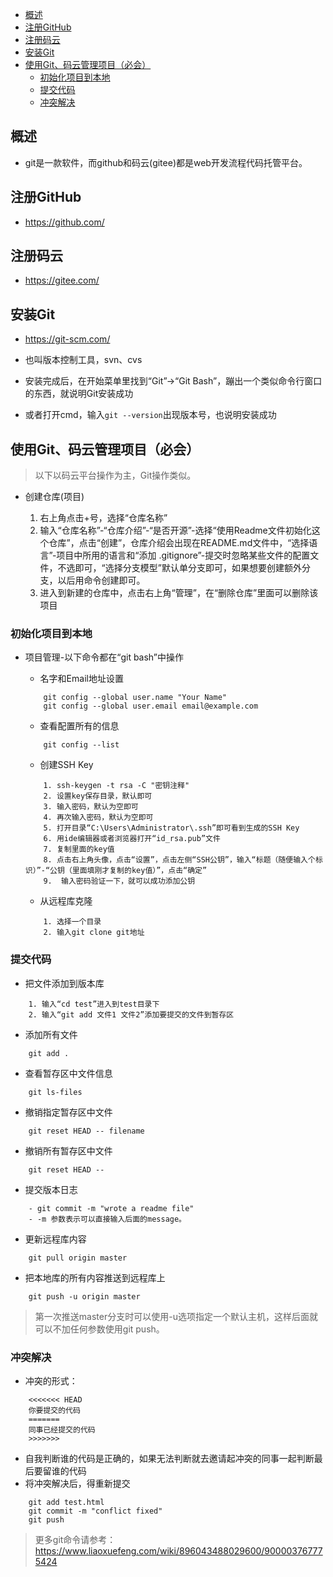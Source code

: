 - [概述](#概述)
- [注册GitHub](#注册github)
- [注册码云](#注册码云)
- [安装Git](#安装git)
- [使用Git、码云管理项目（必会）](#使用git码云管理项目必会)
  - [初始化项目到本地](#初始化项目到本地)
  - [提交代码](#提交代码)
  - [冲突解决](#冲突解决)

## 概述

- git是一款软件，而github和码云(gitee)都是web开发流程代码托管平台。

## 注册GitHub

- https://github.com/

## 注册码云

- https://gitee.com/

## 安装Git

- https://git-scm.com/

- 也叫版本控制工具，svn、cvs

- 安装完成后，在开始菜单里找到“Git”->“Git Bash”，蹦出一个类似命令行窗口的东西，就说明Git安装成功

- 或者打开cmd，输入`git --version`出现版本号，也说明安装成功

## 使用Git、码云管理项目（必会）

> 以下以码云平台操作为主，Git操作类似。

- 创建仓库(项目)

    1. 右上角点击+号，选择“仓库名称”
    2. 输入“仓库名称”-“仓库介绍”-“是否开源”-选择“使用Readme文件初始化这个仓库”，点击“创建”，仓库介绍会出现在README.md文件中，“选择语言”-项目中所用的语言和“添加 .gitignore”-提交时忽略某些文件的配置文件，不选即可，“选择分支模型”默认单分支即可，如果想要创建额外分支，以后用命令创建即可。
    3. 进入到新建的仓库中，点击右上角“管理”，在“删除仓库”里面可以删除该项目

### 初始化项目到本地

- 项目管理-以下命令都在“git bash”中操作

    - 名字和Email地址设置

    ```
        git config --global user.name "Your Name"
        git config --global user.email email@example.com

    ```

    - 查看配置所有的信息

    ```
        git config --list

    ```

    - 创建SSH Key

    ```
        1. ssh-keygen -t rsa -C "密钥注释"
        2. 设置key保存目录，默认即可
        3. 输入密码，默认为空即可
        4. 再次输入密码，默认为空即可
        5. 打开目录“C:\Users\Administrator\.ssh”即可看到生成的SSH Key
        6. 用ide编辑器或者浏览器打开“id_rsa.pub”文件
        7. 复制里面的key值
        8. 点击右上角头像，点击“设置”，点击左侧“SSH公钥”，输入“标题（随便输入个标识）”-“公钥（里面填刚才复制的key值）”，点击“确定”
        9.  输入密码验证一下，就可以成功添加公钥

    ```

    - 从远程库克隆

    ```
        1. 选择一个目录
        2. 输入git clone git地址

    ```

### 提交代码

- 把文件添加到版本库

```
    1. 输入“cd test”进入到test目录下
    2. 输入“git add 文件1 文件2”添加要提交的文件到暂存区

```

- 添加所有文件

```
    git add .

```

- 查看暂存区中文件信息

```
    git ls-files

```

- 撤销指定暂存区中文件

```
    git reset HEAD -- filename

```

- 撤销所有暂存区中文件

```
    git reset HEAD --

```

- 提交版本日志

```
    - git commit -m "wrote a readme file"
    - -m 参数表示可以直接输入后面的message。

```

- 更新远程库内容

```
    git pull origin master

```

- 把本地库的所有内容推送到远程库上

```
    git push -u origin master

```

> 第一次推送master分支时可以使用-u选项指定一个默认主机，这样后面就可以不加任何参数使用git push。

### 冲突解决

- 冲突的形式：

```
    <<<<<<< HEAD
    你要提交的代码
    =======
    同事已经提交的代码
    >>>>>>>
```

- 自我判断谁的代码是正确的，如果无法判断就去邀请起冲突的同事一起判断最后要留谁的代码
- 将冲突解决后，得重新提交

```
    git add test.html
    git commit -m "conflict fixed"
    git push

```

> 更多git命令请参考：https://www.liaoxuefeng.com/wiki/896043488029600/900003767775424

    
    








    




    

